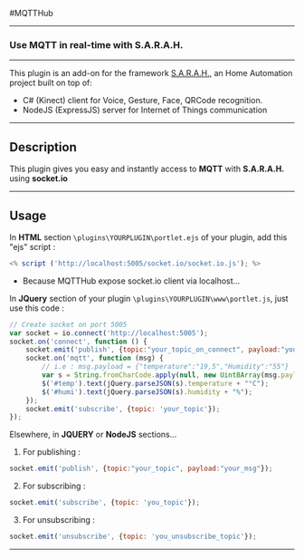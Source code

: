 #MQTTHub

***

### Use MQTT in real-time with S.A.R.A.H.

***

This plugin is an add-on for the framework [S.A.R.A.H.](http://encausse.net/s-a-r-a-h), an Home Automation project built 
on top of:
* C# (Kinect) client for Voice, Gesture, Face, QRCode recognition. 
* NodeJS (ExpressJS) server for Internet of Things communication

***
## Description
This plugin gives you easy and instantly access to **MQTT** with **S.A.R.A.H.** using **socket.io**
***

## Usage

In **HTML** section `\plugins\YOURPLUGIN\portlet.ejs` of your plugin, add this "ejs" script :

```js
<% script ('http://localhost:5005/socket.io/socket.io.js'); %>
```
* Because MQTTHub expose socket.io client via localhost...


In **JQuery** section of your plugin `\plugins\YOURPLUGIN\www\portlet.js`, just use this code :

```js
// Create socket on port 5005
var socket = io.connect('http://localhost:5005');
socket.on('connect', function () {
    socket.emit('publish', {topic:"your_topic_on_connect", payload:"your_mess_on_connect"});
    socket.on('mqtt', function (msg) {
    	// i.e : msg.payload = {"temperature":"19,5","Humidity":"55"}
        var s = String.fromCharCode.apply(null, new Uint8Array(msg.payload));
        $('#temp').text(jQuery.parseJSON(s).temperature + "°C");
        $('#humi').text(jQuery.parseJSON(s).humidity + "%");
    });
    socket.emit('subscribe', {topic: 'your_topic'});
});
```

Elsewhere, in **JQUERY** or **NodeJS** sections...

1. For publishing :

```js
socket.emit('publish', {topic:"your_topic", payload:"your_msg"});
```

2. For subscribing :
```js
socket.emit('subscribe', {topic: 'you_topic'});
```

3. For unsubscribing :
```js
socket.emit('unsubscribe', {topic: 'you_unsubscribe_topic'});
```
***
